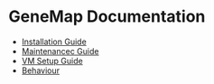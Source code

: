 # GeneMap Documentation

- [Installation Guide](installation_guide.md)
- [Maintenancec Guide](maintenance_guide.md)
- [VM Setup Guide](vm_setup_guide.me)
- [Behaviour](behaviour.md)